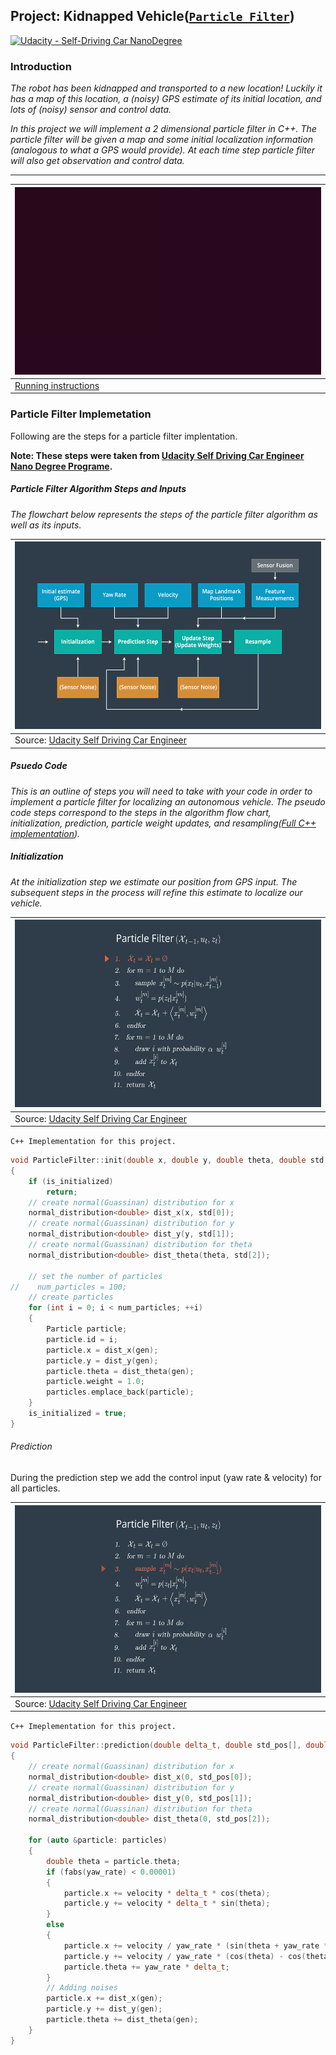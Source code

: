 Project: Kidnapped Vehicle([`Particle Filter`](https://en.wikipedia.org/wiki/Particle_filter))
---

[![Udacity - Self-Driving Car NanoDegree](https://s3.amazonaws.com/udacity-sdc/github/shield-carnd.svg)](http://www.udacity.com/drive)

### Introduction

*The robot has been kidnapped and transported to a new location! Luckily it has a map of this location, a (noisy) GPS estimate of its initial location, and lots of (noisy) sensor and control data.*

*In this project we will implement a 2 dimensional particle filter in C++. The particle filter will be given a map and some initial localization information (analogous to what a GPS would provide). At each time step particle filter will also get observation and control data.*

---
|<img src="data/images/final-results.gif" width="500" height="300" />|
|----------------------------------|
|[Running instructions](https://www.youtube.com/watch?v=neGq381AG64) |

### Particle Filter Implemetation
Following are the steps for a particle filter implentation.

**Note: These steps were taken from [Udacity Self Driving Car Engineer Nano Degree Programe](https://www.udacity.com/course/self-driving-car-engineer-nanodegree--nd013).**

##### Particle Filter Algorithm Steps and Inputs
*The flowchart below represents the steps of the particle filter algorithm as well as its inputs.*

|<img src="data/images/02-l-pseudocode.00-00-47-13.still006.png" width="500" height="300" />|
|----------------------------------|
|Source: [Udacity Self Driving Car Engineer](https://www.udacity.com/course/self-driving-car-engineer-nanodegree--nd013) |

##### Psuedo Code

*This is an outline of steps you will need to take with your code in order to implement a particle filter for localizing an autonomous vehicle. The pseudo code steps correspond to the steps in the algorithm flow chart, initialization, prediction, particle weight updates, and resampling([Full C++ implementation](src/particle_filter.cpp)).* 

##### Initialization

*At the initialization step we estimate our position from GPS input. The subsequent steps in the process will refine this estimate to localize our vehicle.*


|<img src="data/images/02-l-pseudocode.00-00-14-28.still001.png" width="500" height="300" />|
|----------------------------------|
|Source: [Udacity Self Driving Car Engineer](https://www.udacity.com/course/self-driving-car-engineer-nanodegree--nd013) |

`C++ Imeplementation for this project.`

```cpp
void ParticleFilter::init(double x, double y, double theta, double std[])
{
    if (is_initialized)
        return;
    // create normal(Guassinan) distribution for x
    normal_distribution<double> dist_x(x, std[0]);
    // create normal(Guassinan) distribution for y
    normal_distribution<double> dist_y(y, std[1]);
    // create normal(Guassinan) distribution for theta
    normal_distribution<double> dist_theta(theta, std[2]);

    // set the number of particles
//    num_particles = 100;
    // create particles
    for (int i = 0; i < num_particles; ++i)
    {
        Particle particle;
        particle.id = i;
        particle.x = dist_x(gen);
        particle.y = dist_y(gen);
        particle.theta = dist_theta(gen);
        particle.weight = 1.0;
        particles.emplace_back(particle);
    }
    is_initialized = true;
}
```


###### Prediction

During the prediction step we add the control input (yaw rate & velocity) for all particles.

|<img src="data/images/02-l-pseudocode.00-00-16-01.still002.png" width="500" height="300" />|
|----------------------------------|
|Source: [Udacity Self Driving Car Engineer](https://www.udacity.com/course/self-driving-car-engineer-nanodegree--nd013) |

`C++ Imeplementation for this project.`

```cpp
void ParticleFilter::prediction(double delta_t, double std_pos[], double velocity, double yaw_rate)
{
    // create normal(Guassinan) distribution for x
    normal_distribution<double> dist_x(0, std_pos[0]);
    // create normal(Guassinan) distribution for y
    normal_distribution<double> dist_y(0, std_pos[1]);
    // create normal(Guassinan) distribution for theta
    normal_distribution<double> dist_theta(0, std_pos[2]);

    for (auto &particle: particles)
    {
        double theta = particle.theta;
        if (fabs(yaw_rate) < 0.00001)
        {
            particle.x += velocity * delta_t * cos(theta);
            particle.y += velocity * delta_t * sin(theta);
        }
        else
        {
            particle.x += velocity / yaw_rate * (sin(theta + yaw_rate * delta_t) - sin(theta));
            particle.y += velocity / yaw_rate * (cos(theta) - cos(theta + yaw_rate * delta_t));
            particle.theta += yaw_rate * delta_t;
        }
        // Adding noises
        particle.x += dist_x(gen);
        particle.y += dist_y(gen);
        particle.theta += dist_theta(gen);
    }
}
```
